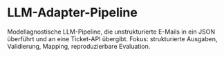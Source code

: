 # LLM-Adapter-Pipeline
Modellagnostische LLM-Pipeline, die unstrukturierte E-Mails in ein JSON überführt und an eine Ticket-API übergibt. Fokus: strukturierte Ausgaben, Validierung, Mapping, reproduzierbare Evaluation.
